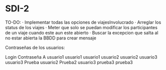 # SDI-2

TO-DO:
  · Implementar todas las opciones de viajesInvolucrado
  · Arreglar los status de los viajes
  · Meter que solo se puedan modificar los participantes de un viaje cuando este aun este abierto
  · Buscar la excepcion que salta al no estar abierta la BBDD para crear mensaje
  
  
Contraseñas de los usuarios:

Login     Contraseña
A         usuario1
usuario1  usuario1
usuario2  usuario2
usuario3  usuario3
Prueba    usuario2
Prueba2   usuario3
prueba3   prueba3
